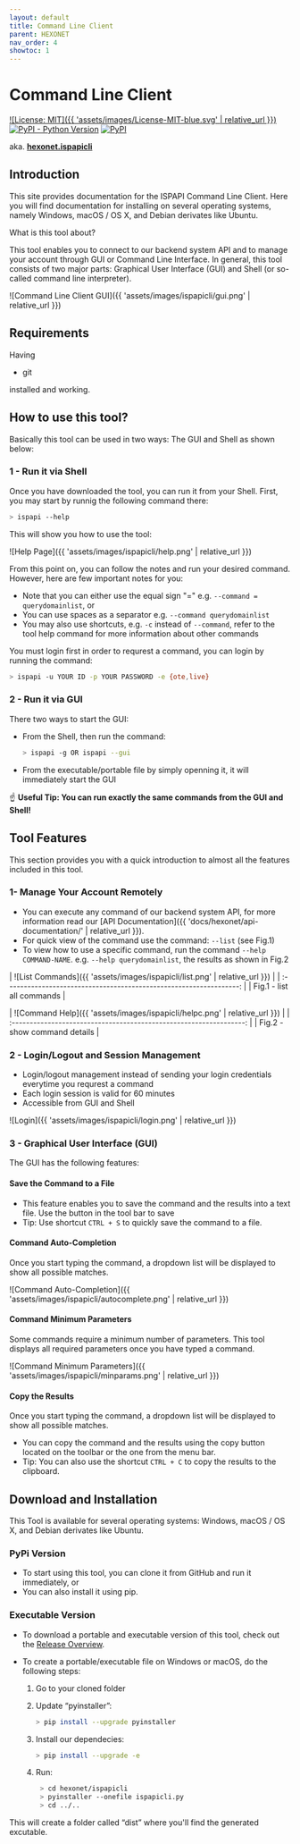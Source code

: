 ```yaml
---
layout: default
title: Command Line Client
parent: HEXONET
nav_order: 4
showtoc: 1
---
```


# Command Line Client

[![License: MIT]({{ 'assets/images/License-MIT-blue.svg' | relative_url }})](//opensource.org/licenses/MIT)
[![PyPI - Python Version](//img.shields.io/pypi/pyversions/hexonet.ispapicli.svg)](//www.python.org/)
[![PyPI](//img.shields.io/pypi/v/hexonet.ispapicli.svg)](//pypi.org/project/hexonet.ispapicli/)

aka. [**hexonet.ispapicli**](//pypi.org/project/hexonet.ispapicli/)

## Introduction

This site provides documentation for the ISPAPI Command Line Client. Here you will find documentation for installing on several operating systems, namely Windows, macOS / OS X, and Debian derivates like Ubuntu.

What is this tool about?

This tool enables you to connect to our backend system API and to manage your account through GUI or Command Line Interface. In general, this tool consists of two major parts: Graphical User Interface (GUI) and Shell (or so-called command line interpreter).

![Command Line Client GUI]({{ 'assets/images/ispapicli/gui.png' | relative_url }})

## Requirements

Having

* git

installed and working.

## How to use this tool?

Basically this tool can be used in two ways: The GUI and Shell as shown below:

### 1 - Run it via Shell

Once you have downloaded the tool, you can run it from your Shell. First, you may start by runnig the following command there:

```bash
> ispapi --help
```

This will show you how to use the tool:

![Help Page]({{ 'assets/images/ispapicli/help.png' | relative_url }})

From this point on, you can follow the notes and run your desired command. However, here are few important notes for you:

- Note that you can either use the equal sign "=" e.g. `--command = querydomainlist`, or
- You can use spaces as a separator e.g. `--command querydomainlist`
- You may also use shortcuts, e.g. `-c` instead of `--command`, refer to the tool help command for more information about other commands

You must login first in order to requrest a command, you can login by running the command:

```bash
> ispapi -u YOUR ID -p YOUR PASSWORD -e {ote,live}
```

### 2 - Run it via GUI

There two ways to start the GUI:

- From the Shell, then run the command:

  ```bash
  > ispapi -g OR ispapi --gui
  ```

- From the executable/portable file by simply openning it, it will immediately start the GUI

:point_up: **Useful Tip: You can run exactly the same commands from the GUI and Shell!**

## Tool Features

This section provides you with a quick introduction to almost all the features included in this tool.

### 1- Manage Your Account Remotely

- You can execute any command of our backend system API, for more information read our [API Documentation]({{ 'docs/hexonet/api-documentation/' | relative_url }}).
- For quick view of the command use the command: `--list` (see Fig.1)
- To view how to use a specific command, run the command `--help COMMAND-NAME`. e.g. `--help querydomainlist`, the results as shown in Fig.2

| ![List Commands]({{ 'assets/images/ispapicli/list.png' | relative_url }}) |
| :-----------------------------------------------------------------: |
|                      Fig.1 - list all commands                      |

| ![Command Help]({{ 'assets/images/ispapicli/helpc.png' | relative_url }}) |
| :-----------------------------------------------------------------: |
|                    Fig.2 - show command details                     |

### 2 - Login/Logout and Session Management

- Login/logout management instead of sending your login credentials everytime you requrest a command
- Each login session is valid for 60 minutes
- Accessible from GUI and Shell

![Login]({{ 'assets/images/ispapicli/login.png' | relative_url }})

### 3 - Graphical User Interface (GUI)

The GUI has the following features:

#### Save the Command to a File

- This feature enables you to save the command and the results into a text file. Use the button in the tool bar to save
- Tip: Use shortcut `CTRL + S` to quickly save the command to a file.

#### Command Auto-Completion

Once you start typing the command, a dropdown list will be displayed to show all possible matches.

![Command Auto-Completion]({{ 'assets/images/ispapicli/autocomplete.png' | relative_url }})

#### Command Minimum Parameters

Some commands require a minimum number of parameters. This tool displays all required parameters once you have typed a command.

![Command Minimum Parameters]({{ 'assets/images/ispapicli/minparams.png' | relative_url }})

#### Copy the Results

Once you start typing the command, a dropdown list will be displayed to show all possible matches.

- You can copy the command and the results using the copy button located on the toolbar or the one from the menu bar.
- Tip: You can also use the shortcut `CTRL + C` to copy the results to the clipboard.

## Download and Installation

This Tool is available for several operating systems: Windows, macOS / OS X, and Debian derivates like Ubuntu.

### PyPi Version

- To start using this tool, you can clone it from GitHub and run it immediately, or
- You can also install it using pip.

### Executable Version

- To download a portable and executable version of this tool, check out the [Release Overview](//github.com/hexonet/ispapicli/releases). 
- To create a portable/executable file on Windows or macOS, do the following steps:

  1. Go to your cloned folder
  2. Update “pyinstaller”:
  
     ```bash
     > pip install --upgrade pyinstaller
     ```

  3. Install our dependecies:
  
     ```bash
     > pip install --upgrade -e
     ```

  4. Run:

     ```bash
      > cd hexonet/ispapicli
      > pyinstaller --onefile ispapicli.py
      > cd ../..
     ```

This will create a folder called “dist” where you'll find the generated excutable.
